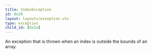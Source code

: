```yaml
---
title: IndexException
id: 0x29
layout: layouts/exception.vto
type: exception
child_id: [0x2a]
---
```

An exception that is thrown when an index is outside the bounds of an array.
